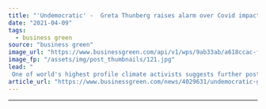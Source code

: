 ```yaml
---
title: "'Undemocratic' -  Greta Thunberg raises alarm over Covid impact on COP26 Climate Summit"
date: "2021-04-09"
tags: 
  - business green
source: "business green"
image_url: "https://www.businessgreen.com/api/v1/wps/9ab33ab/a618ccac-f6f7-4f37-b5b5-4373a6daef34/1/Greta-Thunberg-01-185x114.jpg"
image_fp: "/assets/img/post_thumbnails/121.jpg"
lead: "
 One of world's highest profile climate activists suggests further postponement of crucial Climate Summit may be required, but warns any delay must not impact climate action ..."
article_url: "https://www.businessgreen.com/news/4029631/undemocratic-greta-thunberg-raises-alarm-covid-impact-cop26-climate-summit"
---
```


---
